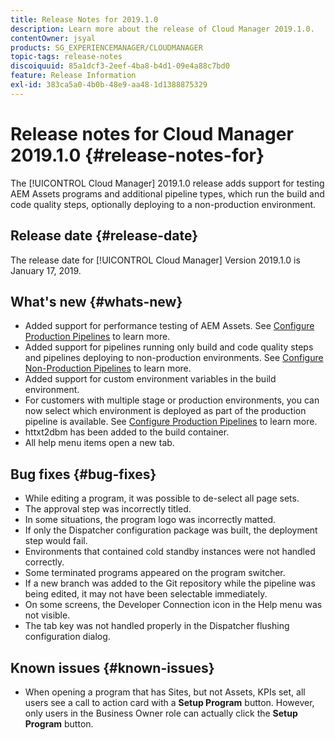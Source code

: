 ```yaml
---
title: Release Notes for 2019.1.0
description: Learn more about the release of Cloud Manager 2019.1.0.
contentOwner: jsyal
products: SG_EXPERIENCEMANAGER/CLOUDMANAGER
topic-tags: release-notes
discoiquuid: 85a1dcf3-2eef-4ba8-b4d1-09e4a88c7bd0
feature: Release Information
exl-id: 383ca5a0-4b0b-48e9-aa48-1d1388875329
---
```

# Release notes for Cloud Manager 2019.1.0 {#release-notes-for}

The [!UICONTROL Cloud Manager] 2019.1.0 release adds support for testing AEM Assets programs and additional pipeline types, which run the build and code quality steps, optionally deploying to a non-production environment.

## Release date {#release-date}

The release date for [!UICONTROL Cloud Manager] Version 2019.1.0 is January 17, 2019.

## What's new {#whats-new}

* Added support for performance testing of AEM Assets. See [Configure Production Pipelines](/help/using/production-pipelines.md) to learn more.
* Added support for pipelines running only build and code quality steps and pipelines deploying to non-production environments. See [Configure Non-Production Pipelines](/help/using/non-production-pipelines.md) to learn more.
* Added support for custom environment variables in the build environment.
* For customers with multiple stage or production environments, you can now select which environment is deployed as part of the production pipeline is available. See [Configure Production Pipelines](/help/using/production-pipelines.md) to learn more.
* httxt2dbm has been added to the build container.
* All help menu items open a new tab.

## Bug fixes {#bug-fixes}

* While editing a program, it was possible to de-select all page sets.
* The approval step was incorrectly titled.
* In some situations, the program logo was incorrectly matted.
* If only the Dispatcher configuration package was built, the deployment step would fail.
* Environments that contained cold standby instances were not handled correctly.
* Some terminated programs appeared on the program switcher.
* If a new branch was added to the Git repository while the pipeline was being edited, it may not have been selectable immediately.
* On some screens, the Developer Connection icon in the Help menu was not visible.
* The tab key was not handled properly in the Dispatcher flushing configuration dialog.

## Known issues {#known-issues}

* When opening a program that has Sites, but not Assets, KPIs set, all users see a call to action card with a **Setup Program** button. However, only users in the Business Owner role can actually click the **Setup Program** button.
